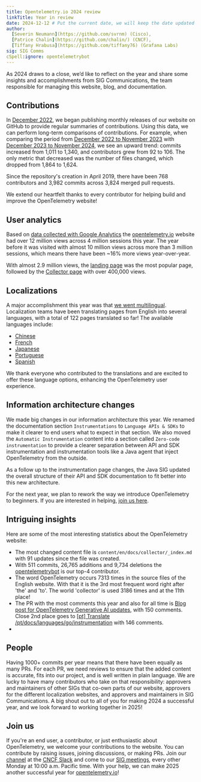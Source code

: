 ```yaml
---
title: Opentelemetry.io 2024 review
linkTitle: Year in review
date: 2024-12-12 # Put the current date, we will keep the date updated until your PR is merged
author:
  [Severin Neumann](https://github.com/svrnm) (Cisco),
  [Patrice Chalin](https://github.com/chalin/) (CNCF),
  [Tiffany Hrabusa](https://github.com/tiffany76) (Grafana Labs)
sig: SIG Comms
cSpell:ignore: opentelemetrybot
---
```


As 2024 draws to a close, we’d like to reflect on the year and share some
insights and accomplishments from SIG Communications, the team responsible for
managing this website, blog, and documentation.

## Contributions

In
[December 2022](https://github.com/open-telemetry/opentelemetry.io/releases/tag/2022.12),
we began publishing monthly releases of our website on GitHub to provide regular
summaries of contributions. Using this data, we can perform long-term
comparisons of contributions. For example, when comparing the period from
[December 2022 to November 2023](https://github.com/open-telemetry/opentelemetry.io/compare/2022.12...2023.11)
with
[December 2023 to November 2024](https://github.com/open-telemetry/opentelemetry.io/compare/2023.12...2024.11),
we see an upward trend: commits increased from 1,011 to 1,340, and contributors
grew from 92 to 106. The only metric that decreased was the number of files
changed, which dropped from 1,864 to 1,624.

Since the repository's creation in April 2019, there have been 768 contributors
and 3,982 commits across 3,824 merged pull requests.

We extend our heartfelt thanks to every contributor for helping build and
improve the OpenTelemetry website!

## User analytics

Based on
[data collected with Google Analytics](https://lookerstudio.google.com/s/tSTKxK1ECeU)
the [opentelemetry.io](/) website had over 12 million views across 4 million
sessions this year. The year before it was visited with almost 10 million views
across more than 3 million sessions, which means there have been ~16% more views
year-over-year.

With almost 2.9 million views, the [landing page](/) was the most popular page,
followed by the [Collector page](/docs/collector) with over 400,000 views.

## Localizations

A major accomplishment this year was that [we went multilingual](/blog/2024/docs-localized/). Localization teams have been translating pages from English into several languages, with a total of 122 pages translated so far! The available languages include:

- [Chinese](/zh)  
- [French](/fr)  
- [Japanese](/ja)  
- [Portuguese](/pt)  
- [Spanish](/es)  

We thank everyone who contributed to the translations and are excited to offer these language options, enhancing the OpenTelemetry user experience.

## Information architecture changes

We made big changes in our information architecture this year. We
renamed the documentation section `Instrumentations` to `Language APIs & SDKs`
to make it clearer to end users what to expect in that section. We also moved the `Automatic Instrumentation` content into a section called
`Zero-code instrumentation` to provide a clearer separation between API
and SDK instrumentation and instrumentation tools like a Java agent
that inject OpenTelemetry from the outside.

As a follow up to the instrumentation page changes, the Java SIG updated the overall structure of
their API and SDK documentation to fit better into this new architecture.

For the next year, we plan to rework the way we introduce OpenTelemetry to
beginners. If you are interested in helping, [join us here](https://github.com/open-telemetry/community/pull/2427/).

## Intriguing insights

Here are some of the most interesting statistics about the OpenTelemetry website:

- The most changed content file is `content/en/docs/collector/_index.md` with 91
  updates since the file was created.
- With 511 commits, 26,765 additions and 9,734 deletions the
  [opentelemetrybot](https://github.com/opentelemetrybot) is our top-4
  contributor.
- The word OpenTelemetry occurs 7313 times in the source files of the English
  website. With that it is the 3rd most frequent word right after 'the' and
  'to'. The world 'collector' is used 3186 times and at the 11th place!
- The PR with the most comments this year and also for all time is
  [Blog post for OpenTelemetry Generative AI updates](https://github.com/open-telemetry/opentelemetry.io/pull/5575),
  with 150 comments. Close 2nd place goes to
  [[pt] Translate /pt/docs/languages/go/instrumentation](https://github.com/open-telemetry/opentelemetry.io/pull/5380)
  with 146 comments.
-

## People

Having 1000+ commits per year means that there have been equally as many PRs. For
each PR, we need reviews to ensure that the added content is accurate, fits into our
project, and is well written in plain language. We are lucky to have
many contributors who take on that responsibility: approvers
and maintainers of other SIGs that co-own parts of our website, approvers
for the different localization websites, and approvers and maintainers in SIG
Communications. A big shout out to all of you for making 2024 a successful
year, and we look forward to working together in 2025!

## Join us

If you're an end user, a contributor, or just enthusiastic about OpenTelemetry, we welcome your contributions to the website. You can contribute by raising issues, joining discussions, or making PRs. Join our [channel](https://cloud-native.slack.com/archives/C02UN96HZH6) at the [CNCF Slack](https://slack.cncf.io/) and come to our [SIG meetings](https://docs.google.com/document/d/1wW0jLldwXN8Nptq2xmgETGbGn9eWP8fitvD5njM-xZY), every other Monday at 10:00 a.m. Pacific time. With your help, we can make 2025 another successful year for [opentelemetry.io](https://opentelemetry.io/)!
